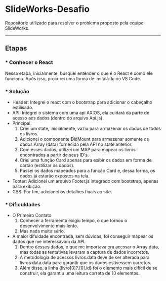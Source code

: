 # SlideWorks-Desafio
Repositório utilizado para resolver o problema proposto pela equipe SlideWorks.<hr>

## Etapas

### * Conhecer o React
Nessa etapa, inicialmente, busquei entender o que é o React e como ele funciona. Após isso, procurei uma forma de instalá-lo no VS Code.

### * Solução

* Header: Integrei o react com o bootstrap para adicionar o cabeçalho estilisado.
* API: Integrei o sistema com uma api AXIOS, ela cuidará da parte de acesso aos dados (dentro do arquivo Api.js).
* Principal: 
  1. Criei um state, inicialmente, vazio para armazenar os dados de todos os livros.
  2. Adicionei o componente DidMount para armazenar somente os dados Array (data) fornecido pela API no state anterior.
  3. Com esses dados, utilizei um MAP para mapear os livros encontrados a partir de seus ID's.
  4. Criei uma função Card apenas para exibir os dados em forma de cartão (estilizar os dados).
  5. Passei os dados mapeados para a função Card e, dessa forma, os dados já estarão expostos na tela.
* Footer: Adicionei um arquivo Footer.js integrado com bootstrap, apenas para exibição.
* CSS: Por fim, adicionei os detalhes finais ao site.


### * Dificuldades 
* O Primeiro Contato
  1. Conhecer a ferramenta exigiu tempo, o que tornou o desenvolvimento mais lento.
  2. Mas nada muito sério.
* A maior difuldade encontrada, sem dúvidas, foi conseguir mapear os dados que me interessavam da API.
  1. Dentro desses dados, o que me importava era acessar o Array data, mas todas as tentativas levaram a captura de dados incorretos.
  2. A metodologia de acessos livros.data deve de ser alterada para livros.data.data para garantir que os dados estivessem corretos.
  3. Além disso, a linha {livro[0]?.[0].id} foi o elemento mais dificil de se construir, ela garantiu uma leitura correta de 10 elementos.
